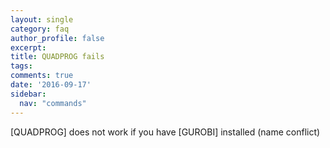 ```yaml
---
layout: single
category: faq
author_profile: false
excerpt: 
title: QUADPROG fails
tags:
comments: true
date: '2016-09-17'
sidebar:
  nav: "commands"
---
```


 [QUADPROG] does not work if you have [GUROBI] installed (name conflict)
